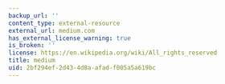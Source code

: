 ```yaml
---
backup_url: ''
content_type: external-resource
external_url: medium.com
has_external_license_warning: true
is_broken: ''
license: https://en.wikipedia.org/wiki/All_rights_reserved
title: medium
uid: 2bf294ef-2d43-4d8a-afad-f005a5a619bc
---
```

